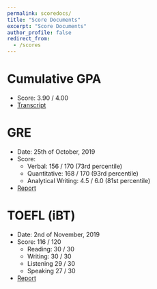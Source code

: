 ```yaml
---
permalink: scoredocs/
title: "Score Documents"
excerpt: "Score Documents"
author_profile: false
redirect_from: 
  - /scores
---
```


Cumulative GPA
======
* Score: 3.90 / 4.00
* [Transcript](https://drive.google.com/file/d/1Gq0DOP_45oijrreBToUBjPBrFyrtfa5Q/view?usp=sharing)

GRE
======
* Date: 25th of October, 2019
* Score:
  * Verbal: 156 / 170 (73rd percentile)
  * Quantitative: 168 / 170 (93rd percentile)
  * Analytical Writing: 4.5 / 6.0 (81st percentile)
* [Report](https://drive.google.com/file/d/1x4mS5UJ7tsZNjkMRhs4O7rLwAOnSK5d4/view?usp=sharing)

TOEFL (iBT)
======
* Date: 2nd of November, 2019
* Score: 116 / 120
  * Reading: 30 / 30
  * Writing: 30 / 30
  * Listening 29 / 30
  * Speaking 27 / 30
* [Report](https://drive.google.com/file/d/1UoFBeTP3m-vmqH2PD6UJKIdf2sMjFDJ4/view?usp=sharing)
